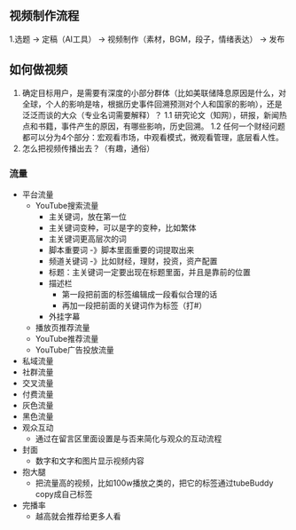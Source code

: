 ## 视频制作流程
1.选题 -> 定稿（AI工具） -> 视频制作（素材，BGM，段子，情绪表达） -> 发布


## 如何做视频
1. 确定目标用户，是需要有深度的小部分群体（比如美联储降息原因是什么，对全球，个人的影响是啥，根据历史事件回溯预测对个人和国家的影响），还是泛泛而谈的大众（专业名词需要解释）？
   1.1 研究论文（知网），研报，新闻热点和书籍，事件产生的原因，有哪些影响，历史回溯。
   1.2 任何一个财经问题都可以分为4个部分：宏观看市场，中观看模式，微观看管理，底层看人性。
3. 怎么把视频传播出去？（有趣，通俗）

### 流量

- 平台流量
  - YouTube搜索流量
    - 主关键词，放在第一位
    - 主关键词变种，可以是字的变种，比如繁体
    - 主关键词更高层次的词
    - 脚本重要词  -》脚本里面重要的词提取出来
    - 频道关键词 -》比如财经，理财，投资，资产配置
    - 标题：主关键词一定要出现在标题里面，并且是靠前的位置
    - 描述栏
      - 第一段把前面的标签编辑成一段看似合理的话
      - 再加一段把前面的关键词作为标签（打#）
    - 外挂字幕
  - 播放页推荐流量
  - YouTube推荐流量
  - YouTube广告投放流量
- 私域流量
- 社群流量
- 交叉流量
- 付费流量
- 灰色流量
- 黑色流量
- 观众互动
  - 通过在留言区里面设置是与否来简化与观众的互动流程
- 封面
  - 数字和文字和图片显示视频内容
- 抱大腿
  - 把流量高的视频，比如100w播放之类的，把它的标签通过tubeBuddy copy成自己标签 
- 完播率
  - 越高就会推荐给更多人看



